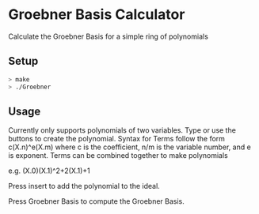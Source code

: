 # Groebner Basis Calculator

Calculate the Groebner Basis for a simple ring of polynomials

## Setup

```bash
> make
> ./Groebner
```
## Usage

Currently only supports polynomials of two variables. Type or use the buttons to create the polynomial. Syntax for Terms follow the form c(X.n)^e(X.m) where c is the coefficient, n/m is the variable number, and e is exponent. Terms can be combined together to make polynomials

e.g.
(X.0)(X.1)^2+2(X.1)+1

Press insert to add the polynomial to the ideal.

Press Groebner Basis to compute the Groebner Basis.
